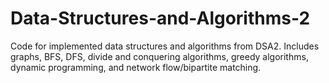 # Data-Structures-and-Algorithms-2
Code for implemented data structures and algorithms from DSA2. Includes graphs, BFS, DFS, divide and conquering algorithms, greedy algorithms, dynamic programming, and network flow/bipartite matching.
